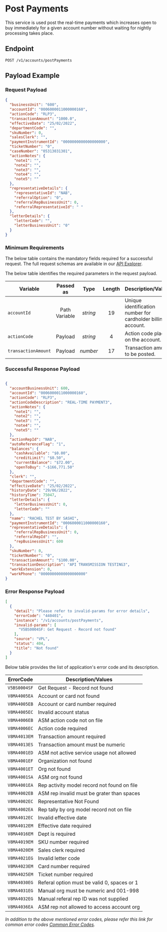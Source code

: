 # Post Payments

This service is used post the real-time payments which increases open to buy immediately for a given account number without waiting for nightly processing takes place.

## Endpoint

`POST /v1/accounts/postPayments`

## Payload Example

### Request Payload

```json
{
  "businessUnit": "600",
  "accountId": "0006000011000000160",
  "actionCode": "RLP3",
  "transactionAmount": "1000.0",
  "effectiveDate": "25/02/2022",
  "departmentCode": "",
  "skuNumber": 0,
  "salesClerk": "",
  "paymentInstrumentId": "0000000000000000000",
  "ticketNumber": "0",
  "caseNumber": "05313031301",
  "actionNotes": {
    "note1": "",
    "note2": "",
    "note3": "",
    "note4": "",
    "note5": ""
  },
  "representativeDetails": {
    "representativeId": "NAB",
    "referralOption": "0",
    "referralRepBusinessUnit": 0,
    "referralRepresentativeId": " "
  },
  "letterDetails": {
    "letterCode": "",
    "letterBusinessUnit": "0"
  }
}
```

### Minimum Requirements

The below table contains the mandatory fields required for a successful request. The full request schemas are available in our [API Explorer](../api/?type=post&path=/v1/accounts/postPayments).

The below table identifies the required parameters in the request payload.

| Variable | Passed as | Type | Length | Description/Values |
| -------- | :-------: | :--: | :------------: | ------------------ |
| `accountId` | Path Variable | *string* | 19 | Unique identification number for cardholder billing account. | 
| `actionCode` | Payload | *string* | 4 | Action code placed on the account. | 
| `transactionAmount` | Payload | *number* | 17 | Transaction amount to be posted. |

### Successful Response Payload

```json

{
  "accountBusinessUnit": 600,
  "accountId": "0006000011000000160",
  "actionCode": "RLP3",
  "actionCodeDescription": "REAL-TIME PAYMENT3",
  "actionNotes": {
    "note1": "",
    "note2": "",
    "note3": "",
    "note4": "",
    "note5": ""
  },
  "actionRepId": "NAB",
  "autoReferenceFlag": "1",
  "balances": {
    "cashAvailable": "$0.00",
    "creditLimit": "$0.50",
    "currentBalance": "$72.00",
    "openToBuy": "-$166,771.50"
  },
  "clerk": "",
  "departmentCode": "",
  "effectiveDate": "25/02/2022",
  "historyDate": "29/06/2022",
  "historyTime": 75047,
  "letterDetails": {
    "letterBusinessUnit": 0,
    "letterCode": ""
  },
  "name": "RACHEL TEST BY SASHI",
  "paymentInstrumentId": "0006000011000000160",
  "representativeDetails": {
    "referralRepBusinessUnit": 0,
    "referralRepId": "",
    "repBusinessUnit": 600
  },
  "skuNumber": 0,
  "ticketNumber": "0",
  "transactionAmount": "$100.00",
  "transactionDescription": "API TRANSMISSION TESTING3",
  "workExtension": 0,
  "workPhone": "00000000000000000000"
}
```

### Error Response Payload

```json
[
  {
    "detail": "Please refer to invalid-params for error details",
    "errorCode": "440401",
    "instance": "/v1/accounts/postPayments",
    "invalid-params": [
      "V5BS0004SF: Get Request - Record not found"
    ],
    "source": "VPL",
    "status": 404,
    "title": "Not found"
  }
]
```

Below table provides the list of application's error code and its description.

| ErrorCode |  Description/Values |
| --------  | ------------------ |
| `V5BS0004SF` | Get Request - Record not found |  
| `V8MA4005EA` | Account or card not found |  
| `V8MA4005EB` | Account or card number required |  
| `V8MA4005EC` | Invalid account status |  
| `V8MA4006EB` | ASM action code not on file |  
| `V8MA4006EC` | Action code required |    
| `V8MA4013EM` | Transaction amount required |  
| `V8MA4013ES` | Transaction amount must be numeric |  
| `V8MA4001ED` | ASM not active  service usage not allowed |  
| `V8MA4001EF` | Organization not found |  
| `V8MA4001ET` | Org not found |  
| `V8MA4001SA` | ASM org not found |  
| `V8MA4001EA` | Rep activity model record not found on file |  
| `V8MA4002EB` | ASM rep invalid must be grater than spaces |  
| `V8MA4002EC` | Representative Not Found |  
| `V8MA4002EA` | Rep tally by org model record not on file |  
| `V8MA4012EC` | Invalid effective date |  
| `V8MA4012EM` | Effective date required |  
| `V8MA4016EM` | Dept is required |  
| `V8MA4019EM` | SKU number required |  
| `V8MA4020EM` | Sales clerk required |  
| `V8MA4021EG` | Invalid letter code |  
| `V8MA4023EM` | Card number required |  
| `V8MA4025EM` | Ticket number required |  
| `V8MA4030EG` | Referal option must be valid 0, spaces or 1 |  
| `V8MA4031EG` | Manual org must be numeric and 001-998 |  
| `V8MA4032EG` | Manual referal rep ID was not supplied |  
| `V8MA4036EA` | ASM rep not allowed to access account org | 

*In addition to the above mentioned error codes, please refer this link for common error codes [Common Error Codes](..docs/?path=docs/common-error-codes.md).*